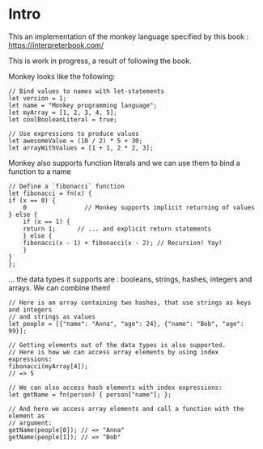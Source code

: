# Intro

This an implementation of the monkey language specified by this book : https://interpreterbook.com/

This is work in progress, a result of following the book.

Monkey looks like the following:

    // Bind values to names with let-statements
    let version = 1;
    let name = "Monkey programming language";
    let myArray = [1, 2, 3, 4, 5];
    let coolBooleanLiteral = true;

    // Use expressions to produce values
    let awesomeValue = (10 / 2) * 5 + 30;
    let arrayWithValues = [1 + 1, 2 * 2, 3];

Monkey also supports function literals and we can use them to bind a function to a name

    // Define a `fibonacci` function
    let fibonacci = fn(x) {
    if (x == 0) {
        0                // Monkey supports implicit returning of values
    } else {
        if (x == 1) {
        return 1;      // ... and explicit return statements
        } else {
        fibonacci(x - 1) + fibonacci(x - 2); // Recursion! Yay!
        }
    }
    };

... the data types it supports are : booleans, strings, hashes, integers and arrays. We can combine them!

    // Here is an array containing two hashes, that use strings as keys and integers
    // and strings as values
    let people = [{"name": "Anna", "age": 24}, {"name": "Bob", "age": 99}];

    // Getting elements out of the data types is also supported.
    // Here is how we can access array elements by using index expressions:
    fibonacci(myArray[4]);
    // => 5

    // We can also access hash elements with index expressions:
    let getName = fn(person) { person["name"]; };

    // And here we access array elements and call a function with the element as
    // argument:
    getName(people[0]); // => "Anna"
    getName(people[1]); // => "Bob"